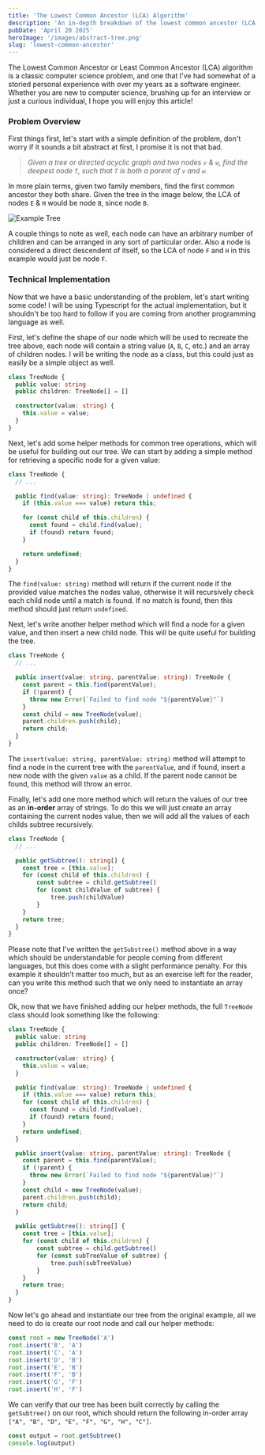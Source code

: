 ```yaml
---
title: 'The Lowest Common Ancestor (LCA) Algorithm'
description: 'An in-depth breakdown of the lowest common ancestor (LCA) algorithm for finding the deepest node in a graph which is a parent of two other nodes.'
pubDate: 'April 20 2025'
heroImage: '/images/abstract-tree.png'
slug: 'lowest-common-ancestor'
---
```


The Lowest Common Ancestor or Least Common Ancestor (LCA) algorithm is a classic computer science problem, and one that I've had somewhat of a storied personal experience with over my years as a software engineer. Whether you are new to computer science, brushing up for an interview or just a curious individual, I hope you will enjoy this article!

### Problem Overview

First things first, let's start with a simple definition of the problem, don't worry if it sounds a bit abstract at first, I promise it is not that bad.

>*Given a tree or directed acyclic graph and two nodes `v` & `w`, find the deepest node `T`, such that `T` is both a parent of `v` and `w`.*

In more plain terms, given two family members, find the first common ancestor they both share. Given the tree in the image below, the LCA of nodes `E` & `H` would be node `B`, since node `B`.

<img src="/images/example-tree-1.png" alt="Example Tree" />

A couple things to note as well, each node can have an arbitrary number of children and can be arranged in any sort of particular order. Also a node is considered a direct descendent of itself, so the LCA of node `F` and `H` in this example would just be node `F`.

### Technical Implementation

Now that we have a basic understanding of the problem, let's start writing some code! I will be using Typescript for the actual implementation, but it shouldn't be too hard to follow if you are coming from another programming language as well.

First, let's define the shape of our node which will be used to recreate the tree above, each node will contain a string value (`A`, `B`, `C`, etc.) and an array of children nodes. I will be writing the node as a class, but this could just as easily be a simple object as well.

```ts
class TreeNode {
  public value: string
  public children: TreeNode[] = []

  constructor(value: string) {
    this.value = value;
  }
}
```

Next, let's add some helper methods for common tree operations, which will be useful for building out our tree. We can start by adding a simple method for retrieving a specific node for a given value:

```ts
class TreeNode {
  // ...

  public find(value: string): TreeNode | undefined {
    if (this.value === value) return this;

    for (const child of this.children) {
      const found = child.find(value);
      if (found) return found;
    }

    return undefined;
  }
}
```

The `find(value: string)` method will return if the current node if the provided value matches the nodes value, otherwise it will recursively check each child node until a match is found. If no match is found, then this method should just return `undefined`.

Next, let's write another helper method which will find a node for a given value, and then insert a new child node. This will be quite useful for building the tree.

```ts
class TreeNode {
  // ...

  public insert(value: string, parentValue: string): TreeNode {
    const parent = this.find(parentValue);
    if (!parent) {
      throw new Error(`Failed to find node "${parentValue}"`)
    }
    const child = new TreeNode(value);
    parent.children.push(child);
    return child;
  }
}
```

The `insert(value: string, parentValue: string)` method will attempt to find a node in the current tree with the `parentValue`, and if found, insert a new node with the given `value` as a child. If the parent node cannot be found, this method will throw an error.

Finally, let's add one more method which will return the values of our tree as an **in-order** array of strings. To do this we will just create an array containing the current nodes value, then we will add all the values of each childs subtree recursively.

```ts
class TreeNode {
  // ...

  public getSubtree(): string[] {
    const tree = [this.value];
    for (const child of this.children) {
        const subtree = child.getSubtree()
        for (const childValue of subtree) {
            tree.push(childValue)
        }
    }
    return tree;
  }
}
```

Please note that I've written the `getSubstree()` method above in a way which should be understandable for people coming from different languages, but this does come with a slight performance penalty. For this example it shouldn't matter too much, but as an exercise left for the reader, can you write this method such that we only need to instantiate an array once?

Ok, now that we have finished adding our helper methods, the full `TreeNode` class should look something like the following:

```ts
class TreeNode {
  public value: string
  public children: TreeNode[] = []

  constructor(value: string) {
    this.value = value;
  }

  public find(value: string): TreeNode | undefined {
    if (this.value === value) return this;
    for (const child of this.children) {
      const found = child.find(value);
      if (found) return found;
    }
    return undefined;
  }

  public insert(value: string, parentValue: string): TreeNode {
    const parent = this.find(parentValue);
    if (!parent) {
      throw new Error(`Failed to find node "${parentValue}"`)
    }
    const child = new TreeNode(value);
    parent.children.push(child);
    return child;
  }

  public getSubtree(): string[] {
    const tree = [this.value];
    for (const child of this.children) {
        const subtree = child.getSubtree()
        for (const subTreeValue of subtree) {
            tree.push(subTreeValue)
        }
    }
    return tree;
  }
}
```

Now let's go ahead and instantiate our tree from the original example, all we need to do is create our root node and call our helper methods:

```ts
const root = new TreeNode('A')
root.insert('B', 'A')
root.insert('C', 'A')
root.insert('D', 'B')
root.insert('E', 'B')
root.insert('F', 'B')
root.insert('G', 'F')
root.insert('H', 'F')
```

We can verify that our tree has been built correctly by calling the `getSubtree()` on our root, which should return the following in-order array `["A", "B", "D", "E", "F", "G", "H", "C"]`. 

```ts
const output = root.getSubtree()
console.log(output)
```